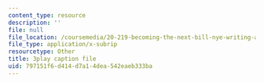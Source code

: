 ```yaml
---
content_type: resource
description: ''
file: null
file_location: /coursemedia/20-219-becoming-the-next-bill-nye-writing-and-hosting-the-educational-show-january-iap-2015/797151f6d414d7a14dea542eaeb333ba_RMRI-Q3PMLE.srt
file_type: application/x-subrip
resourcetype: Other
title: 3play caption file
uid: 797151f6-d414-d7a1-4dea-542eaeb333ba
---
```

